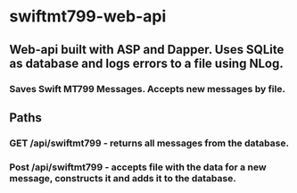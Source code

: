 # swiftmt799-web-api

## Web-api built with ASP and Dapper. Uses SQLite as database and logs errors to a file using NLog.

### Saves Swift MT799 Messages. Accepts new messages by file.

## Paths

### GET /api/swiftmt799 - returns all messages from the database.

### Post /api/swiftmt799 - accepts file with the data for a new message, constructs it and adds it to the database.

